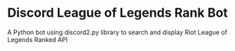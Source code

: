 # Discord League of Legends Rank Bot
 A Python bot using discord2.py library to search and display Riot League of Legends Ranked API
